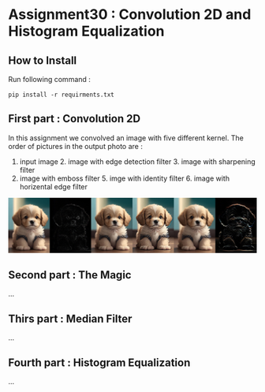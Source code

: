 # Assignment30 : Convolution 2D and Histogram Equalization

## How to Install
Run following command :
```
pip install -r requirments.txt
```

## First part : Convolution 2D
In this assignment we convolved an image with five different kernel.
The order of pictures in the output photo are :
1. input image   2. image with edge detection filter   3. image with sharpening filter
4. image with emboss filter   5. imge with identity filter   6. image with horizental edge filter

![Alt text](outputs/output_1_2Dfilter.jpg)

## Second part : The Magic

...

## Thirs part : Median Filter

...

## Fourth part : Histogram Equalization

...

